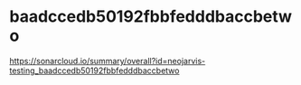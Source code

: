 # baadccedb50192fbbfedddbaccbetwo
https://sonarcloud.io/summary/overall?id=neojarvis-testing_baadccedb50192fbbfedddbaccbetwo
